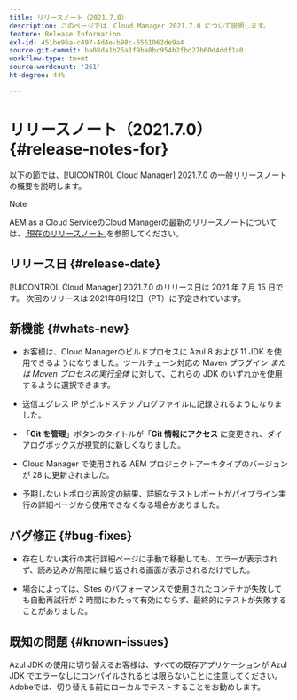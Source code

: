 ```yaml
---
title: リリースノート（2021.7.0）
description: このページでは、Cloud Manager 2021.7.0 について説明します。
feature: Release Information
exl-id: 451be96a-c497-4d4e-b98c-5561062de9a4
source-git-commit: ba08da1b25a1f9ba8bc954b2fbd27b60d4ddf1a0
workflow-type: tm+mt
source-wordcount: '261'
ht-degree: 44%

---
```


# リリースノート（2021.7.0） {#release-notes-for}

以下の節では、[!UICONTROL Cloud Manager] 2021.7.0 の一般リリースノートの概要を説明します。

>[!NOTE]
>AEM as a Cloud ServiceのCloud Managerの最新のリリースノートについては、[ 現在のリリースノート ](https://experienceleague.adobe.com/en/docs/experience-manager-cloud-service/content/release-notes/cloud-manager/current#getting-access) を参照してください。

## リリース日 {#release-date}

[!UICONTROL Cloud Manager] 2021.7.0 のリリース日は 2021 年 7 月 15 日です。
次回のリリースは 2021年8月12日（PT）に予定されています。

## 新機能 {#whats-new}

* お客様は、Cloud Managerのビルドプロセスに Azul 8 および 11 JDK を使用できるようになりました。ツールチェーン対応の Maven プラグイン *または Maven プロセスの実行全体* に対して、これらの JDK のいずれかを使用するように選択できます。

* 送信エグレス IP がビルドステップログファイルに記録されるようになりました。

* 「**Git を管理**」ボタンのタイトルが「**Git 情報にアクセス** に変更され、ダイアログボックスが視覚的に新しくなりました。

* Cloud Manager で使用される AEM プロジェクトアーキタイプのバージョンが 28 に更新されました。

* 予期しないトポロジ再設定の結果、詳細なテストレポートがパイプライン実行の詳細ページから使用できなくなる場合がありました。

## バグ修正 {#bug-fixes}

* 存在しない実行の実行詳細ページに手動で移動しても、エラーが表示されず、読み込みが無限に繰り返される画面が表示されるだけでした。

* 場合によっては、Sites のパフォーマンスで使用されたコンテナが失敗しても自動再試行が 2 時間にわたって有効にならず、最終的にテストが失敗することがありました。

## 既知の問題 {#known-issues}

Azul JDK の使用に切り替えるお客様は、すべての既存アプリケーションが Azul JDK でエラーなしにコンパイルされるとは限らないことに注意してください。 Adobeでは、切り替える前にローカルでテストすることをお勧めします。

